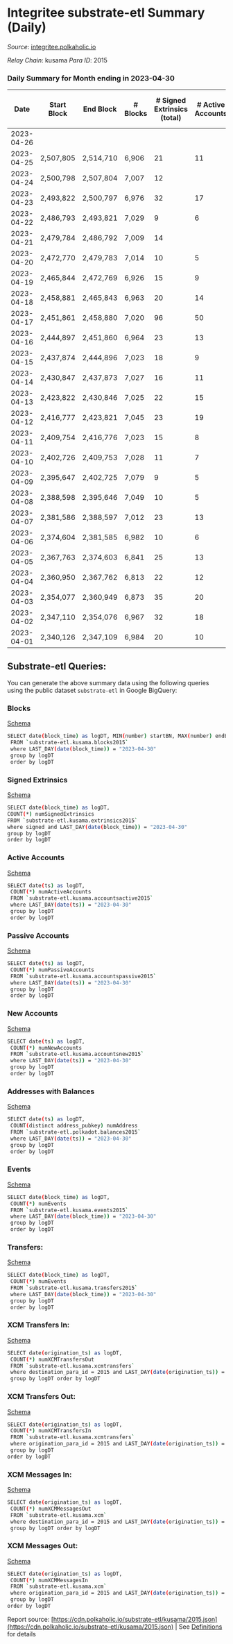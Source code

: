 # Integritee substrate-etl Summary (Daily)

_Source_: [integritee.polkaholic.io](https://integritee.polkaholic.io)

*Relay Chain*: kusama
*Para ID*: 2015



### Daily Summary for Month ending in 2023-04-30


| Date | Start Block | End Block | # Blocks  | # Signed Extrinsics (total) | # Active Accounts | # Passive | # New | # Addresses with Balances | # Events | # Transfers | # XCM Transfers In | # XCM Transfers Out | # XCM In | # XCM Out | Issues | 
| ---- | ----------- | --------- | --------  | --------------------------- | ----------------- | --------- | ----- | ------------------------- | -------- | ----------- | ------------------ | ------------------- | -------- | --------- | ------ |
| 2023-04-26 |  |  |   |  |  |  |  |  |  |   |   |   |  |  |  |
| 2023-04-25 | 2,507,805 | 2,514,710 | 6,906  | 21 | 11 |  | 1 | 13,061 | 13,960 | 17 ($135,982.35) |   |   |  |  |  |
| 2023-04-24 | 2,500,798 | 2,507,804 | 7,007  | 12 |  |  | 1 | 13,060 | 14,105 | 11 ($1,278.02) |   |   |  |  |  |
| 2023-04-23 | 2,493,822 | 2,500,797 | 6,976  | 32 | 17 |  | 5 | 13,059 | 14,163 | 24 ($1,205.75) |   |   |  |  |  |
| 2023-04-22 | 2,486,793 | 2,493,821 | 7,029  | 9 | 6 |  | 1 | 13,054 | 14,127 | 6 ($224.89) |   |   |  |  |  |
| 2023-04-21 | 2,479,784 | 2,486,792 | 7,009  | 14 |  |  |  | 13,053 | 14,112 | 9 ($2,531.01) |   |   |  |  |  |
| 2023-04-20 | 2,472,770 | 2,479,783 | 7,014  | 10 | 5 |  | 1 | 13,053 | 14,104 | 6 ($586.30) |   |   |  |  |  |
| 2023-04-19 | 2,465,844 | 2,472,769 | 6,926  | 15 | 9 |  |  | 13,052 | 13,947 | 8 ($6,799.84) |   |   |  |  |  |
| 2023-04-18 | 2,458,881 | 2,465,843 | 6,963  | 20 | 14 |  | 1 | 13,052 | 14,068 | 17 ($3,274.18) |   |   |  |  |  |
| 2023-04-17 | 2,451,861 | 2,458,880 | 7,020  | 96 | 50 |  | 40 | 13,052 | 14,706 | 93 ($11,778.49) |   |   |  |  |  |
| 2023-04-16 | 2,444,897 | 2,451,860 | 6,964  | 23 | 13 |  | 1 | 13,012 | 14,099 | 19 ($5,363.52) |   |   |  |  |  |
| 2023-04-15 | 2,437,874 | 2,444,896 | 7,023  | 18 | 9 |  |  | 13,012 | 14,182 | 18 ($6,085.38) | 1 ($0.32) |   | 1 |  |  |
| 2023-04-14 | 2,430,847 | 2,437,873 | 7,027  | 16 | 11 |  |  | 13,012 | 14,173 | 13 ($15,350.53) |   |   |  |  |  |
| 2023-04-13 | 2,423,822 | 2,430,846 | 7,025  | 22 | 15 |  | 2 | 13,012 | 14,208 | 17 ($3,304.48) |   |   |  |  |  |
| 2023-04-12 | 2,416,777 | 2,423,821 | 7,045  | 23 | 19 |  | 3 | 13,011 | 14,259 | 23 ($10,252.65) | 1 ($0.28) | 1 ($0.29) | 1 | 1 |  |
| 2023-04-11 | 2,409,754 | 2,416,776 | 7,023  | 15 | 8 |  | 2 | 13,009 | 14,147 | 10 ($1,170.90) |   |   |  |  |  |
| 2023-04-10 | 2,402,726 | 2,409,753 | 7,028  | 11 | 7 |  | 1 | 13,007 | 14,137 | 9 ($371.74) |   |   |  |  |  |
| 2023-04-09 | 2,395,647 | 2,402,725 | 7,079  | 9 | 5 |  |  | 13,006 | 14,217 | 5 ($2,215.75) |   |   |  |  |  |
| 2023-04-08 | 2,388,598 | 2,395,646 | 7,049  | 10 | 5 |  |  | 13,006 | 14,174 | 9 ($3,250.26) |   |   |  |  |  |
| 2023-04-07 | 2,381,586 | 2,388,597 | 7,012  | 23 | 13 |  | 1 | 13,006 | 14,168 | 11 ($1,298.48) |   |   |  |  |  |
| 2023-04-06 | 2,374,604 | 2,381,585 | 6,982  | 10 | 6 |  | 1 | 13,005 | 14,050 | 8 ($12,459.38) |   |   |  |  |  |
| 2023-04-05 | 2,367,763 | 2,374,603 | 6,841  | 25 | 13 |  | 1 | 13,004 | 13,842 | 6 ($2,393.73) |   |   |  |  |  |
| 2023-04-04 | 2,360,950 | 2,367,762 | 6,813  | 22 | 12 |  | 1 | 13,003 | 13,767 | 3 ($30,714.45) |   |   |  |  |  |
| 2023-04-03 | 2,354,077 | 2,360,949 | 6,873  | 35 | 20 |  | 2 | 13,003 | 13,967 | 20 ($13,876.19) |   |   |  |  |  |
| 2023-04-02 | 2,347,110 | 2,354,076 | 6,967  | 32 | 18 |  | 3 | 13,002 | 14,130 | 13 ($5,388.74) |   |   |  |  |  |
| 2023-04-01 | 2,340,126 | 2,347,109 | 6,984  | 20 | 10 |  |  | 13,000 | 14,083 | 4 ($65.29) |   |   |  |  |  |

## Substrate-etl Queries:
You can generate the above summary data using the following queries using the public dataset `substrate-etl` in Google BigQuery:


### Blocks 

[Schema](https://github.com/colorfulnotion/substrate-etl/blob/main/schema/blocks.json)

```bash
SELECT date(block_time) as logDT, MIN(number) startBN, MAX(number) endBN, COUNT(*) numBlocks 
 FROM `substrate-etl.kusama.blocks2015`  
 where LAST_DAY(date(block_time)) = "2023-04-30" 
 group by logDT 
 order by logDT
```

### Signed Extrinsics 

[Schema](https://github.com/colorfulnotion/substrate-etl/blob/main/schema/extrinsics.json)

```bash
SELECT date(block_time) as logDT, 
COUNT(*) numSignedExtrinsics 
FROM `substrate-etl.kusama.extrinsics2015`  
where signed and LAST_DAY(date(block_time)) = "2023-04-30" 
group by logDT 
order by logDT
```

### Active Accounts 

[Schema](https://github.com/colorfulnotion/substrate-etl/blob/main/schema/accountsactive.json)

```bash
SELECT date(ts) as logDT, 
 COUNT(*) numActiveAccounts 
 FROM `substrate-etl.kusama.accountsactive2015` 
 where LAST_DAY(date(ts)) = "2023-04-30" 
 group by logDT 
 order by logDT
```

### Passive Accounts 

[Schema](https://github.com/colorfulnotion/substrate-etl/blob/main/schema/accountspassive.json)

```bash
SELECT date(ts) as logDT, 
 COUNT(*) numPassiveAccounts 
 FROM `substrate-etl.kusama.accountspassive2015` 
 where LAST_DAY(date(ts)) = "2023-04-30" 
 group by logDT 
 order by logDT
```

### New Accounts 

[Schema](https://github.com/colorfulnotion/substrate-etl/blob/main/schema/accountsnew.json)

```bash
SELECT date(ts) as logDT, 
 COUNT(*) numNewAccounts 
 FROM `substrate-etl.kusama.accountsnew2015` 
 where LAST_DAY(date(ts)) = "2023-04-30" 
 group by logDT
 order by logDT
```

### Addresses with Balances 

[Schema](https://github.com/colorfulnotion/substrate-etl/blob/main/schema/balances.json)

```bash
SELECT date(ts) as logDT,
 COUNT(distinct address_pubkey) numAddress 
 FROM `substrate-etl.polkadot.balances2015` 
 where LAST_DAY(date(ts)) = "2023-04-30" 
 group by logDT 
 order by logDT
```

### Events 

[Schema](https://github.com/colorfulnotion/substrate-etl/blob/main/schema/events.json)

```bash
SELECT date(block_time) as logDT, 
 COUNT(*) numEvents 
 FROM `substrate-etl.kusama.events2015` 
 where LAST_DAY(date(block_time)) = "2023-04-30" 
 group by logDT 
 order by logDT
```

### Transfers:

[Schema](https://github.com/colorfulnotion/substrate-etl/blob/main/schema/transfers.json)

```bash
SELECT date(block_time) as logDT, 
 COUNT(*) numEvents 
 FROM `substrate-etl.kusama.transfers2015` 
 where LAST_DAY(date(block_time)) = "2023-04-30" 
 group by logDT 
 order by logDT
```

### XCM Transfers In: 

[Schema](https://github.com/colorfulnotion/substrate-etl/blob/main/schema/xcmtransfers.json)

```bash
SELECT date(origination_ts) as logDT, 
 COUNT(*) numXCMTransfersOut 
 FROM `substrate-etl.kusama.xcmtransfers` 
 where destination_para_id = 2015 and LAST_DAY(date(origination_ts)) = "2023-04-30" 
 group by logDT order by logDT
```

### XCM Transfers Out: 

[Schema](https://github.com/colorfulnotion/substrate-etl/blob/main/schema/xcmtransfers.json)

```bash
SELECT date(origination_ts) as logDT, 
 COUNT(*) numXCMTransfersIn 
 FROM `substrate-etl.kusama.xcmtransfers` 
 where origination_para_id = 2015 and LAST_DAY(date(origination_ts)) = "2023-04-30" 
 group by logDT 
order by logDT
```

### XCM Messages In: 

[Schema](https://github.com/colorfulnotion/substrate-etl/blob/main/schema/xcm.json)

```bash
SELECT date(origination_ts) as logDT, 
 COUNT(*) numXCMMessagesOut 
 FROM `substrate-etl.kusama.xcm` 
 where destination_para_id = 2015 and LAST_DAY(date(origination_ts)) = "2023-04-30" 
 group by logDT order by logDT
```

### XCM Messages Out: 

[Schema](https://github.com/colorfulnotion/substrate-etl/blob/main/schema/xcm.json)

```bash
SELECT date(origination_ts) as logDT, 
 COUNT(*) numXCMMessagesIn 
 FROM `substrate-etl.kusama.xcm` 
 where origination_para_id = 2015 and LAST_DAY(date(origination_ts)) = "2023-04-30" 
 group by logDT 
order by logDT
```


Report source: [https://cdn.polkaholic.io/substrate-etl/kusama/2015.json](https://cdn.polkaholic.io/substrate-etl/kusama/2015.json) | See [Definitions](/DEFINITIONS.md) for details

